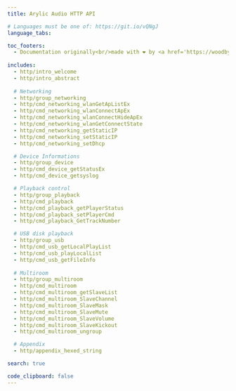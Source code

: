 ```yaml
---
title: Arylic Audio HTTP API

# Languages must be one of: https://git.io/vQNgJ
language_tabs:

toc_footers:
  - Documentation originally<br/>made with ❤️ by <a href='https://woodbytes.me' target='_blank'>Woodbytes</a>
  
includes:
  - http/intro_welcome
  - http/intro_abstract
  
  # Networking
  - http/group_networking
  - http/cmd_networking_wlanGetApListEx
  - http/cmd_networking_wlanConnectApEx
  - http/cmd_networking_wlanConnectHideApEx
  - http/cmd_networking_wlanGetConnectState
  - http/cmd_networking_getStaticIP
  - http/cmd_networking_setStaticIP
  - http/cmd_networking_setDhcp

  # Device Informations
  - http/group_device
  - http/cmd_device_getStatusEx
  - http/cmd_device_getsyslog

  # Playback control
  - http/group_playback
  - http/cmd_playback
  - http/cmd_playback_getPlayerStatus
  - http/cmd_playback_setPlayerCmd
  - http/cmd_playback_GetTrackNumber

  # USB disk playback
  - http/group_usb
  - http/cmd_usb_getLocalPlayList
  - http/cmd_usb_playLocalList
  - http/cmd_usb_getFileInfo
  
  # Multiroom
  - http/group_multiroom
  - http/cmd_multiroom
  - http/cmd_multiroom_getSlaveList
  - http/cmd_multiroom_SlaveChannel
  - http/cmd_multiroom_SlaveMask
  - http/cmd_multiroom_SlaveMute
  - http/cmd_multiroom_SlaveVolume
  - http/cmd_multiroom_SlaveKickout
  - http/cmd_multiroom_ungroup

  # Appendix
  - http/appendix_hexed_string

search: true

code_clipboard: false
---
```

